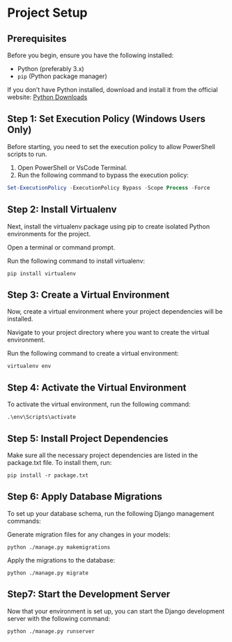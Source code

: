 # Project Setup

## Prerequisites

Before you begin, ensure you have the following installed:

- Python (preferably 3.x)
- `pip` (Python package manager)

If you don’t have Python installed, download and install it from the official website: [Python Downloads](https://www.python.org/downloads/)

## Step 1: Set Execution Policy (Windows Users Only)

Before starting, you need to set the execution policy to allow PowerShell scripts to run.

1. Open PowerShell or VsCode Terminal.
2. Run the following command to bypass the execution policy:

```powershell / Terminal
Set-ExecutionPolicy -ExecutionPolicy Bypass -Scope Process -Force
```

## Step 2: Install Virtualenv

Next, install the virtualenv package using pip to create isolated Python environments for the project.

Open a terminal or command prompt.

Run the following command to install virtualenv:

```Terminal
pip install virtualenv
```

## Step 3: Create a Virtual Environment

Now, create a virtual environment where your project dependencies will be installed.

Navigate to your project directory where you want to create the virtual environment.

Run the following command to create a virtual environment:

```Terminal
virtualenv env
```

## Step 4: Activate the Virtual Environment

To activate the virtual environment, run the following command:

```Terminal
.\env\Scripts\activate
```

## Step 5: Install Project Dependencies

Make sure all the necessary project dependencies are listed in the package.txt file. To install them, run:

```Terminal
pip install -r package.txt
```

## Step 6: Apply Database Migrations

To set up your database schema, run the following Django management commands:

Generate migration files for any changes in your models:

```Terminal
python ./manage.py makemigrations
```

Apply the migrations to the database:

```Terminal
python ./manage.py migrate
```

## Step7: Start the Development Server

Now that your environment is set up, you can start the Django development server with the following command:

```Terminal
python ./manage.py runserver
```
